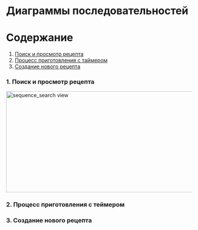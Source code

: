 # Диаграммы последовательностей

# Содержание
1. [Поиск и просмотр рецепта](#1)
2. [Процесс приготовления с таймером](#2)
3. [Создание нового рецепта](#3)


### 1. Поиск и просмотр рецепта<a name="1"></a>

<img width="640" height="275" alt="sequence_search view" src="https://github.com/user-attachments/assets/3a73c1de-f192-4cf1-94b0-9771f3b330ac" />


### 2. Процесс приготовления с теймером<a name="2"></a>


  
### 3. Создание нового рецепта<a name="3"></a>

